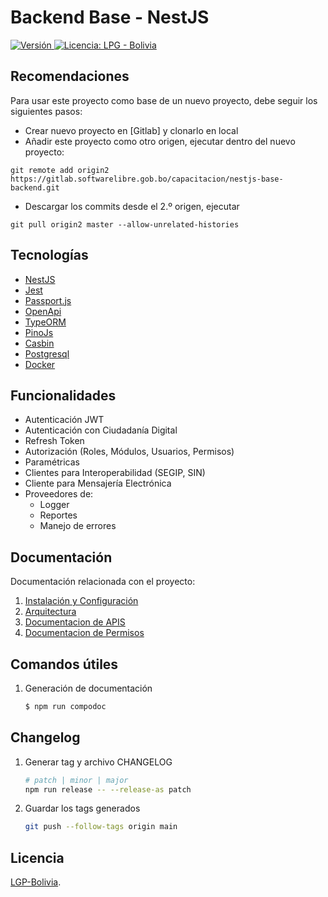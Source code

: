 # Backend Base - NestJS

<p>
  <a href="./">
    <img src="https://img.shields.io/badge/version-v1.0.1-blue" alt="Versión">
  </a>
  <a href="./LICENSE">
      <img src="https://img.shields.io/static/v1?label=license&message=LPG%20-%20Bolivia&color=green" alt="Licencia: LPG - Bolivia" />
  </a>
</p>

## Recomendaciones

Para usar este proyecto como base de un nuevo proyecto, debe seguir los siguientes pasos:

- Crear nuevo proyecto en [Gitlab] y clonarlo en local
- Añadir este proyecto como otro origen, ejecutar dentro del nuevo proyecto:

```
git remote add origin2 https://gitlab.softwarelibre.gob.bo/capacitacion/nestjs-base-backend.git
```

- Descargar los commits desde el 2.º origen, ejecutar

```
git pull origin2 master --allow-unrelated-histories
```

## Tecnologías

- [NestJS](https://nestjs.com/)
- [Jest](https://jestjs.io/)
- [Passport.js](http://www.passportjs.org/)
- [OpenApi](https://www.openapis.org/)
- [TypeORM](https://typeorm.io/)
- [PinoJs](https://getpino.io/#/)
- [Casbin](https://casbin.org/)
- [Postgresql](https://www.postgresql.org/)
- [Docker](https://www.docker.com/)

## Funcionalidades

- Autenticación JWT
- Autenticación con Ciudadanía Digital
- Refresh Token
- Autorización (Roles, Módulos, Usuarios, Permisos)
- Paramétricas
- Clientes para Interoperabilidad (SEGIP, SIN)
- Cliente para Mensajería Electrónica
- Proveedores de:
  - Logger
  - Reportes
  - Manejo de errores

## Documentación

Documentación relacionada con el proyecto:

1. [Instalación y Configuración](INSTALL.md)
2. [Arquitectura](/docs/arquitectura.md)
3. [Documentacion de APIS](/docs/openapi.yaml)
4. [Documentacion de Permisos](/docs/permisos.md)

## Comandos útiles

1. Generación de documentación

   ```bash
   $ npm run compodoc
   ```

## Changelog

1. Generar tag y archivo CHANGELOG

   ```bash
   # patch | minor | major
   npm run release -- --release-as patch
   ```

2. Guardar los tags generados

   ```bash
   git push --follow-tags origin main
   ```

## Licencia

[LGP-Bolivia](LICENSE).

